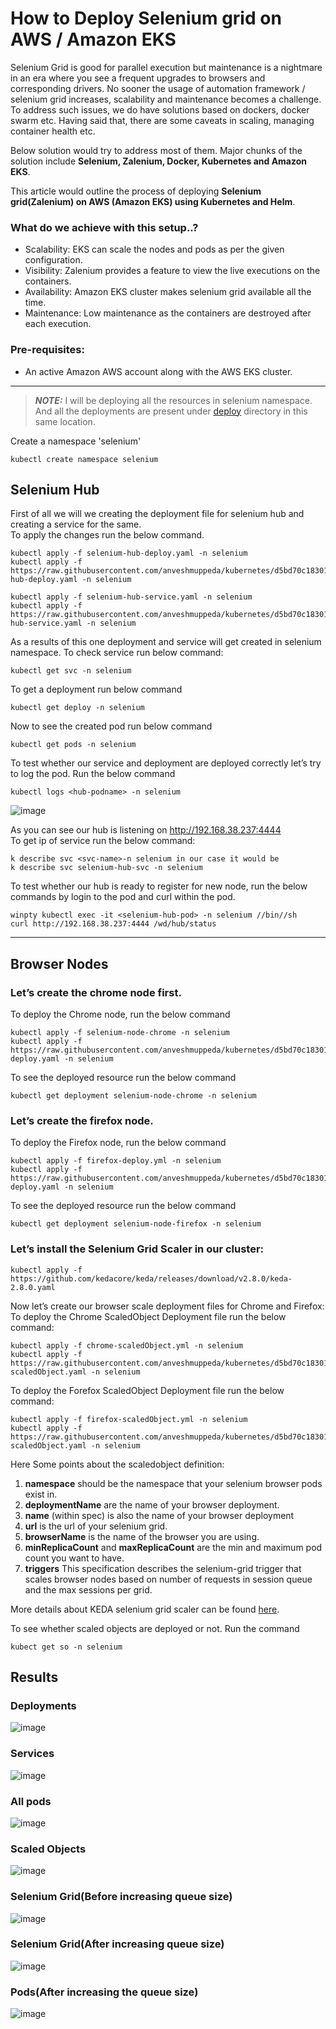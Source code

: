 # How to Deploy Selenium grid on AWS / Amazon EKS 
  Selenium Grid is good for parallel execution but maintenance is a nightmare in an era where you see a frequent upgrades to browsers and corresponding drivers. No sooner the usage of automation framework / selenium grid increases, scalability and maintenance becomes a challenge. To address such issues, we do have solutions based on dockers, docker swarm etc. Having said that, there are some caveats in scaling, managing container health etc.

Below solution would try to address most of them. Major chunks of the solution include **Selenium, Zalenium, Docker, Kubernetes and Amazon EKS**.

This article would outline the process of deploying **Selenium grid(Zalenium) on AWS (Amazon EKS) using Kubernetes and Helm**.

### What do we achieve with this setup..?
- Scalability: EKS can scale the nodes and pods as per the given configuration.
- Visibility: Zalenium provides a feature to view the live executions on the containers.
- Availability: Amazon EKS cluster makes selenium grid available all the time.
- Maintenance: Low maintenance as the containers are destroyed after each execution.
### Pre-requisites:
- An active Amazon AWS account along with the AWS EKS cluster.
---
> **_NOTE:_**  I will be deploying all the resources in selenium namespace. 
> And all the deployments are present under [deploy](https://github.com/anveshmuppeda/kubernetes/tree/main/keda/seleniumgrid/deployments) directory in this same location.   

Create a namespace 'selenium'
```
kubectl create namespace selenium
```

## Selenium Hub 

First of all we will we creating the deployment file for selenium hub and creating a service for the same.  
To apply the changes run the below command.  
```
kubectl apply -f selenium-hub-deploy.yaml -n selenium
kubectl apply -f https://raw.githubusercontent.com/anveshmuppeda/kubernetes/d5bd70c183010e222eda6590da76f6948a12a36f/keda/seleniumgrid/deployments/selenium-hub-deploy.yaml -n selenium
```
```
kubectl apply -f selenium-hub-service.yaml -n selenium
kubectl apply -f https://raw.githubusercontent.com/anveshmuppeda/kubernetes/d5bd70c183010e222eda6590da76f6948a12a36f/keda/seleniumgrid/deployments/selenium-hub-service.yaml -n selenium
```  
As a results of this one deployment and service will get created in selenium namespace. To check service run below command:  
```
kubectl get svc -n selenium
```  
To get a deployment run below command   
```
kubectl get deploy -n selenium
```
Now to see the created pod run below command  
```
kubectl get pods -n selenium
```  
To test whether our service and deployment are deployed correctly let’s try to log the pod. Run the below command
```
kubectl logs <hub-podname> -n selenium
```  
![image](https://github.com/anveshmuppeda/kubernetes/assets/115966808/e08b57df-1e07-479d-967c-746dccee7af0)

As you can see our hub is listening on http://192.168.38.237:4444  
To get ip of service run the below command: 
```
k describe svc <svc-name>-n selenium in our case it would be
k describe svc selenium-hub-svc -n selenium
```
To test whether our hub is ready to register for new node, run the below commands by login to the pod and curl within the pod.
```
winpty kubectl exec -it <selenium-hub-pod> -n selenium //bin//sh 
curl http://192.168.38.237:4444 /wd/hub/status
```

---
## Browser Nodes
### Let’s create the chrome node first.

To deploy the Chrome node, run the below command
```
kubectl apply -f selenium-node-chrome -n selenium
kubectl apply -f https://raw.githubusercontent.com/anveshmuppeda/kubernetes/d5bd70c183010e222eda6590da76f6948a12a36f/keda/seleniumgrid/deployments/chrome-deploy.yaml -n selenium
```
To see the deployed resource run the below command
```
kubectl get deployment selenium-node-chrome -n selenium
```
### Let’s create the firefox node.

To deploy the Firefox node, run the below command
```
kubectl apply -f firefox-deploy.yml -n selenium  
kubectl apply -f https://raw.githubusercontent.com/anveshmuppeda/kubernetes/d5bd70c183010e222eda6590da76f6948a12a36f/keda/seleniumgrid/deployments/firefox-deploy.yaml -n selenium
```
To see the deployed resource run the below command
```
kubectl get deployment selenium-node-firefox -n selenium
```
### Let’s install the Selenium Grid Scaler in our cluster:  
```
kubectl apply -f https://github.com/kedacore/keda/releases/download/v2.8.0/keda-2.8.0.yaml
```
Now let’s create our browser scale deployment files for Chrome and Firefox: 
To deploy the Chrome ScaledObject Deployment file run the below command:
```
kubectl apply -f chrome-scaledObject.yml -n selenium
kubectl apply -f https://raw.githubusercontent.com/anveshmuppeda/kubernetes/d5bd70c183010e222eda6590da76f6948a12a36f/keda/seleniumgrid/deployments/chorme-scaledObject.yaml -n selenium
```   
To deploy the Forefox ScaledObject Deployment file run the below command:
```
kubectl apply -f firefox-scaledObject.yml -n selenium
kubectl apply -f https://raw.githubusercontent.com/anveshmuppeda/kubernetes/d5bd70c183010e222eda6590da76f6948a12a36f/keda/seleniumgrid/deployments/firefox-scaledObject.yaml -n selenium
```   
Here Some points about the scaledobject definition:
1. **namespace** should be the namespace that your selenium browser pods exist in.
2. **deploymentName** are the name of your browser deployment.
3. **name** (within spec) is also the name of your browser deployment
4. **url** is the url of your selenium grid.
5. **browserName** is the name of the browser you are using.  
6. **minReplicaCount** and **maxReplicaCount** are the min and maximum pod count you want to have.
7. **triggers** This specification describes the selenium-grid trigger that scales browser nodes based on number of requests in session queue and the max sessions per grid.

More details about KEDA selenium grid scaler can be found [here](https://keda.sh/docs/2.8/scalers/selenium-grid-scaler/).

To see whether scaled objects are deployed or not. Run the command
```
kubect get so -n selenium
```

## Results  
### Deployments 
![image](https://github.com/anveshmuppeda/kubernetes/assets/115966808/104fb93d-e571-4451-b41d-0e51a18025fd)
### Services 
![image](https://github.com/anveshmuppeda/kubernetes/assets/115966808/ba9416e1-3edf-4ca4-a7bf-855d1add2a2f)
### All pods
![image](https://github.com/anveshmuppeda/kubernetes/assets/115966808/001c0452-c3a5-4426-8872-7a5fd3fe16d5)
### Scaled Objects
![image](https://github.com/anveshmuppeda/kubernetes/assets/115966808/2c74f3f1-457d-41e5-a858-da8736ecf109)
### Selenium Grid(Before increasing queue size)
![image](https://github.com/anveshmuppeda/kubernetes/assets/115966808/ed51bf31-24a8-44ca-8f99-17704a1c4c51)
### Selenium Grid(After increasing queue size)
![image](https://github.com/anveshmuppeda/kubernetes/assets/115966808/8e05da6e-6ef6-4930-b41f-4bdc58487cad)
### Pods(After increasing the queue size)
![image](https://github.com/anveshmuppeda/kubernetes/assets/115966808/58f7a2ef-557d-4598-9667-aca448f29a7d)
